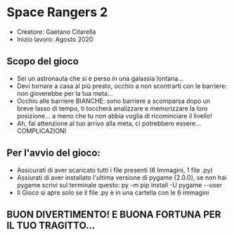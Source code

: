 # Space Rangers 2
- Creatore: Gaetano Citarella
- Inizio lavoro: Agosto 2020
## Scopo del gioco
- Sei un astronauta che si è perso in una galassia lontana... 
- Devi tornare a casa al più presto, occhio a non scontrarti con le  barriere: non gioverebbe per la tua meta...
- Occhio alle barriere BIANCHE: sono barriere a scomparsa dopo un breve lasso di tempo, ti toccherà analizzare e memorizzare la loro posizione... a meno che tu non abbia voglia di ricominciare il livello!
- Ah, fai attenzione al tuo arrivo alla meta, ci potrebbero essere...
COMPLICAZIONI
## Per l'avvio del gioco:
- Assicurati di aver scaricato tutti i file presenti (6 Immagini, 1 file .py)
- Assiurati di aver installato l'ultima versione di pygame (2.0.0), se non hai pygame scrivi sul terminale questo: py -m pip install -U pygame --user
- Il Gioco si apre solo se il file .py è in una cartella con le 6 immagini
## BUON DIVERTIMENTO! E BUONA FORTUNA PER IL TUO TRAGITTO...
